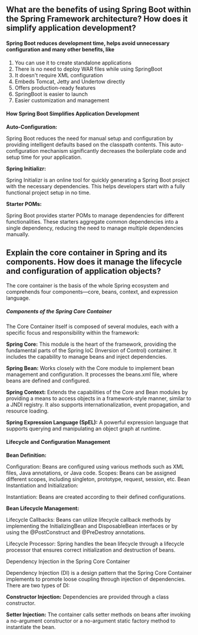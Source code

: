## What are the benefits of using Spring Boot within the Spring Framework architecture? How does it simplify application development?

#### Spring Boot reduces development time, helps avoid unnecessary configuration and many other benefits, like

1. You can use it to create standalone applications
2. There is no need to deploy WAR files while using SpringBoot
3. It doesn't require XML configuration
4. Embeds Tomcat, Jetty and Undertow directly
5. Offers production-ready features
6. SpringBoot is easier to launch
7. Easier customization and management


#### How Spring Boot Simplifies Application Development

**Auto-Configuration:**

Spring Boot reduces the need for manual setup and configuration by providing intelligent defaults based on the classpath contents. This auto-configuration mechanism significantly decreases the boilerplate code and setup time for your application.

**Spring Initializr:**

Spring Initializr is an online tool for quickly generating a Spring Boot project with the necessary dependencies. This helps developers start with a fully functional project setup in no time.

**Starter POMs:**

Spring Boot provides starter POMs to manage dependencies for different functionalities. These starters aggregate common dependencies into a single dependency, reducing the need to manage multiple dependencies manually.

## Explain the core container in Spring and its components. How does it manage the lifecycle and configuration of application objects?

The core container is the basis of the whole Spring ecosystem and comprehends four components—core, beans, context, and expression language.

##### Components of the Spring Core Container

The Core Container itself is composed of several modules, each with a specific focus and responsibility within the framework:

**Spring Core:** This module is the heart of the framework, providing the fundamental parts of the Spring IoC (Inversion of Control) container. It includes the capability to manage beans and inject dependencies.

**Spring Bean:** Works closely with the Core module to implement bean management and configuration. It processes the beans.xml file, where beans are defined and configured.

**Spring Context:** Extends the capabilities of the Core and Bean modules by providing a means to access objects in a framework-style manner, similar to a JNDI registry. It also supports internationalization, event propagation, and resource loading.

**Spring Expression Language (SpEL):** A powerful expression language that supports querying and manipulating an object graph at runtime.

#### Lifecycle and Configuration Management

**Bean Definition:**

Configuration: Beans are configured using various methods such as XML files, Java annotations, or Java code.
Scopes: Beans can be assigned different scopes, including singleton, prototype, request, session, etc.
Bean Instantiation and Initialization:

Instantiation: Beans are created according to their defined configurations.

**Bean Lifecycle Management:**

Lifecycle Callbacks: Beans can utilize lifecycle callback methods by implementing the InitializingBean and DisposableBean interfaces or by using the @PostConstruct and @PreDestroy annotations.

Lifecycle Processor: Spring handles the bean lifecycle through a lifecycle processor that ensures correct initialization and destruction of beans.

Dependency Injection in the Spring Core Container

Dependency Injection (DI) is a design pattern that the Spring Core Container implements to promote loose coupling through injection of dependencies. There are two types of DI:

**Constructor Injection:** Dependencies are provided through a class constructor.

**Setter Injection:** The container calls setter methods on beans after invoking a no-argument constructor or a no-argument static factory method to instantiate the bean.